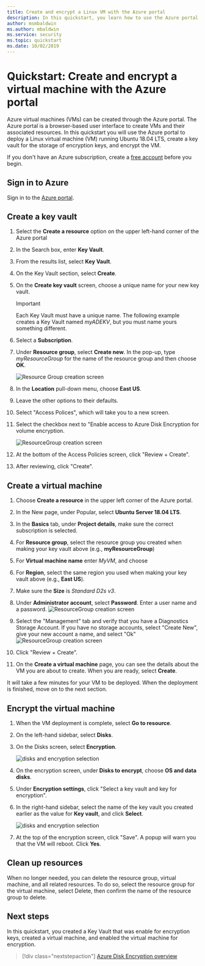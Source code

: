 ```yaml
---
title: Create and encrypt a Linux VM with the Azure portal
description: In this quickstart, you learn how to use the Azure portal to create and encrypt a Linux virtual machine
author: msmbaldwin
ms.author: mbaldwin
ms.service: security
ms.topic: quickstart
ms.date: 10/02/2019
---
```


# Quickstart: Create and encrypt a virtual machine with the Azure portal

Azure virtual machines (VMs) can be created through the Azure portal. The Azure portal is a browser-based user interface to create VMs and their associated resources. In this quickstart you will use the Azure portal to deploy a Linux virtual machine (VM) running Ubuntu 18.04 LTS, create a key vault for the storage of encryption keys, and encrypt the VM.

If you don't have an Azure subscription, create a [free account](https://azure.microsoft.com/free/?WT.mc_id=A261C142F) before you begin.

## Sign in to Azure

Sign in to the [Azure portal](https://portal.azure.com).

## Create a key vault

1. Select the **Create a resource** option on the upper left-hand corner of the Azure portal
1. In the Search box, enter **Key Vault**.
1. From the results list, select **Key Vault**.
1. On the Key Vault section, select **Create**.
1. On the **Create key vault** screen, choose a unique name for your new key vault.

    > [!Important]
    > Each Key Vault must have a unique name. The following example creates a Key Vault named *myADEKV*, but you must name yours something different.

1. Select  a **Subscription**.
1.  Under **Resource group**, select **Create new**. In the pop-up, type *myResourceGroup* for the name of the resource group and then choose **OK**. 

    ![Resource Group creation screen](./media/disk-encryption/portal-qs-keyvaultcreation.png)

1. In the **Location** pull-down menu, choose **East US**.
1. Leave the other options to their defaults.
1. Select "Access Polices", which will take you to a new screen.
1. Select the checkbox next to "Enable access to Azure Disk Encryption for volume encryption.

    ![ResourceGroup creation screen](./media/disk-encryption/portal-qs-keyvault-enable-encryption.png)

1. At the bottom of the Access Policies screen, click "Review + Create".
1. After reviewing, click "Create".

## Create a virtual machine

1. Choose **Create a resource** in the upper left corner of the Azure portal.

1. In the New page, under Popular, select **Ubuntu Server 18.04 LTS**.
1. In the **Basics** tab, under **Project details**, make sure the correct subscription is selected.
1. For **Resource group**, select the resource group you created when making your key vault above (e.g., **myResourceGroup**)
1. For **Virtual machine name** enter *MyVM*, and choose 
1. For **Region**, select the same region you used when making your key vault above (e.g., **East US**).
1. Make sure the **Size** is *Standard D2s v3*.
1. Under **Administrator account**, select **Password**. Enter a user name and a password.
    ![ResourceGroup creation screen](./media/disk-encryption/portal-qs-vm-creation.png)
1. Select the "Management" tab and verify that you have a Diagnostics Storage Account. If you have no storage accounts, select "Create New", give your new account a name, and select "Ok"
    ![ResourceGroup creation screen](./media/disk-encryption/portal-qs-vm-creation-storage.png)
1. Click "Review + Create".
1. On the **Create a virtual machine** page, you can see the details about the VM you are about to create. When you are ready, select **Create**.

It will take a few minutes for your VM to be deployed. When the deployment is finished, move on to the next section.

## Encrypt the virtual machine

1. When the VM deployment is complete, select **Go to resource**.
1. On the left-hand sidebar, select **Disks**.
1. On the Disks screen, select **Encryption**. 

    ![disks and encryption selection](./media/disk-encryption/portal-qs-disks-to-encryption.png)

1. On the encryption screen, under **Disks to encrypt**, choose **OS and data disks**.
1. Under **Encryption settings**, click "Select a key vault and key for encryption".
1. In the right-hand sidebar, select the name of the key vault you created earlier as the value for **Key vault**, and click **Select**.

    ![disks and encryption selection](./media/disk-encryption/portal-qs-encrypt-vm-screen.png)
1. At the top of the encryption screen, click "Save". A popup will warn you that the VM will reboot. Click **Yes**.


## Clean up resources

When no longer needed, you can delete the resource group, virtual machine, and all related resources. To do so, select the resource group for the virtual machine, select Delete, then confirm the name of the resource group to delete.

## Next steps

In this quickstart, you created a Key Vault that was enable for encryption keys, created a virtual machine, and enabled the virtual machine for encryption.  

> [!div class="nextstepaction"]
> [Azure Disk Encryption overview](disk-encryption-overview.md)
